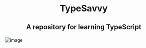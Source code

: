 # <p align=center>TypeSavvy</p>
## <p align=center>A repository for learning TypeScript</p>

![image](https://user-images.githubusercontent.com/100959596/218658943-be1246b2-da87-481c-87e3-2f0c3e5e83df.png)
